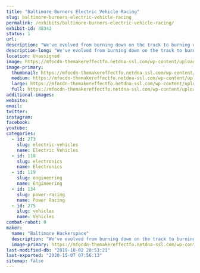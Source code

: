 ```yaml
---
title: "Baltimore Burners Electric Vehicle Racing"
slug: baltimore-burners-electric-vehicle-racing
permalink: /exhibits/baltimore-burners-electric-vehicle-racing/
exhibit-id: 38342
status: 1
url: 
description: "We've evolved from burning down on the track to burning out on the track! Along the way we've built art cars, fun cars, fast cars, and the legendary TrainRex. Stay tuned for our next wacky adventure!"
description-long: "We've evolved from burning down on the track to burning out on the track! Along the way we've built art cars, fun cars, fast cars, and the legendary TrainRex. Stay tuned for our next wacky adventure!"
location: Unassigned
image: https://mfocdn-themakereffectfo.netdna-ssl.com/wp-content/uploads/2018/07/wide_BaHa-1.png
image-primary:
  thumbnail: https://mfocdn-themakereffectfo.netdna-ssl.com/wp-content/uploads/2018/07/wide_BaHa-1-150x150.png
  medium: https://mfocdn-themakereffectfo.netdna-ssl.com/wp-content/uploads/2018/07/wide_BaHa-1-300x225.png
  large: https://mfocdn-themakereffectfo.netdna-ssl.com/wp-content/uploads/2018/07/wide_BaHa-1.png
  full: https://mfocdn-themakereffectfo.netdna-ssl.com/wp-content/uploads/2018/07/wide_BaHa-1.png
additional-images:
website: 
email: 
twitter: 
instagram: 
facebook: 
youtube: 
categories:
  - id: 273
    slug: electric-vehicles
    name: Electric Vehicles
  - id: 118
    slug: electronics
    name: Electronics
  - id: 119
    slug: engineering
    name: Engineering
  - id: 134
    slug: power-racing
    name: Power Racing
  - id: 275
    slug: vehicles
    name: Vehicles
combat-robot: 0
maker:
  name: "Baltimore Hackerspace"
  description: "We've evolved from burning down on the track to burning out on the track! Along the way we've built art cars, fun cars, fast cars, and the legendary TrainRex. Stay tuned for our next wacky adventure!"
  image-primary: https://mfocdn-themakereffectfo.netdna-ssl.com/wp-content/uploads/2018/07/wide_BaHa-300x225.png
last-modified-db: "2019-10-02 20:53:21"
last-exported: "2020-15-07 07:56:13"
sitemap: false
---
```

